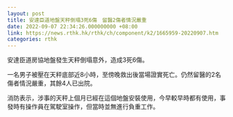 ```yaml
---
layout: post
title: 安達臣道地盤天秤倒塌3死6傷　留醫2傷者情況嚴重
date: 2022-09-07 22:34:26.000000000 +08:00
link: https://news.rthk.hk/rthk/ch/component/k2/1665959-20220907.htm
categories: rthk
---
```


安達臣道房協地盤發生天秤倒塌意外，造成3死6傷。

一名男子被壓在天秤底部近8小時，至傍晚救出後當場證實死亡。仍然留醫的2名傷者情況嚴重，其餘4人已出院。

消防表示，涉事的天秤上個月已經在這個地盤安裝使用，今早較早時都有使用，事發時有操作員在駕駛室操作，但當時並無進行負重工作。

